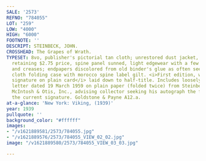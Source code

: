 ```yaml
---
SALE: '2573'
REFNO: "784055"
LOT: "259"
LOW: "4000"
HIGH: "6000"
FOOTNOTE: ''
DESCRIPT: STEINBECK, JOHN.
CROSSHEAD: The Grapes of Wrath.
TYPESET: 8vo, publisher's pictorial tan cloth; unrestored dust jacket, corners clipped
  retaining $2.75 price, spine panel sunned, light edgewear with a few minor scrapes
  and creases; endpapers discolored from old binder's glue as often seen; custom felt-lined
  cloth folding case with morocco spine label gilt. <i>First edition, with Steinbeck's
  signature on plain card</i> laid down to half-title. Includes loosely inserted typed
  letter dated 19 March 1959 on plain paper (folded twice) from Steinbeck's agents
  McIntosh & Otis, Inc., advising collector seeking his autograph the forwarding of
  the current signature. Goldstone & Payne A12.a.
at-a-glance: 'New York: Viking, (1939)'
year: 1939
pullquote: ''
background_color: "#ffffff"
images:
- "/v1621889581/2573/784055.jpg"
- "/v1621889576/2573/784055_VIEW_02_02.jpg"
image: "/v1621889580/2573/784055_VIEW_03_03.jpg"

---
```

